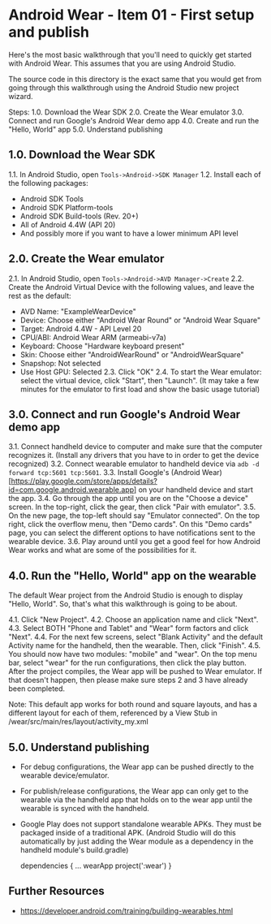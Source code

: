 # Android Wear - Item 01 - First setup and publish #

Here's the most basic walkthrough that you'll need to quickly get started with Android Wear. This assumes that you are using Android Studio.

The source code in this directory is the exact same that you would get from going through this walkthrough using the Android Studio new project wizard.

Steps:
1.0. Download the Wear SDK
2.0. Create the Wear emulator
3.0. Connect and run Google's Android Wear demo app
4.0. Create and run the "Hello, World" app
5.0. Understand publishing


## 1.0. Download the Wear SDK ##

1.1. In Android Studio, open `Tools->Android->SDK Manager`
1.2. Install each of the following packages:
  - Android SDK Tools
  - Android SDK Platform-tools
  - Android SDK Build-tools (Rev. 20+)
  - All of Android 4.4W (API 20)
  - And possibly more if you want to have a lower minimum API level


## 2.0. Create the Wear emulator ##

2.1. In Android Studio, open `Tools->Android->AVD Manager->Create`
2.2. Create the Android Virtual Device with the following values, and leave the rest as the default:
  - AVD Name: "ExampleWearDevice"
  - Device: Choose either "Android Wear Round" or "Android Wear Square"
  - Target: Android 4.4W - API Level 20
  - CPU/ABI: Android Wear ARM (armeabi-v7a)
  - Keyboard: Choose "Hardware keyboard present"
  - Skin: Choose either "AndroidWearRound" or "AndroidWearSquare"
  - Snapshop: Not selected
  - Use Host GPU: Selected
2.3. Click "OK"
2.4. To start the Wear emulator: select the virtual device, click "Start", then "Launch". (It may take a few minutes for the emulator to first load and show the basic usage tutorial)


## 3.0. Connect and run Google's Android Wear demo app ##

3.1. Connect handheld device to computer and make sure that the computer recognizes it. (Install any drivers that you have to in order to get the device recognized)
3.2. Connect wearable emulator to handheld device via `adb -d forward tcp:5601 tcp:5601`.
3.3. Install Google's (Android Wear)[https://play.google.com/store/apps/details?id=com.google.android.wearable.app] on your handheld device and start the app.
3.4. Go through the app until you are on the "Choose a device" screen. In the top-right, click the gear, then click "Pair with emulator".
3.5. On the new page, the top-left should say "Emulator connected". On the top right, click the overflow menu, then "Demo cards". On this "Demo cards" page, you can select the different options to have notifications sent to the wearable device.
3.6. Play around until you get a good feel for how Android Wear works and what are some of the possibilities for it.


## 4.0. Run the "Hello, World" app on the wearable ##
The default Wear project from the Android Studio is enough to display "Hello, World". So, that's what this walkthrough is going to be about.

4.1. Click "New Project".
4.2. Choose an application name and click "Next".
4.3. Select BOTH "Phone and Tablet" and "Wear" form factors and click "Next".
4.4. For the next few screens, select "Blank Activity" and the default Activity name for the handheld, then the wearable. Then, click "Finish".
4.5. You should now have two modules: "mobile" and "wear". On the top menu bar, select "wear" for the run configurations, then click the play button. After the project compiles, the Wear app will be pushed to Wear emulator. If that doesn't happen, then please make sure steps 2 and 3 have already been completed.

Note: This default app works for both round and square layouts, and has a different layout for each of them, referenced by a View Stub in /wear/src/main/res/layout/activity_my.xml


## 5.0. Understand publishing ##

- For debug configurations, the Wear app can be pushed directly to the wearable device/emulator.
- For publish/release configurations, the Wear app can only get to the wearable via the handheld app that holds on to the wear app until the wearable is synced with the handheld.
- Google Play does not support standalone wearable APKs. They must be packaged inside of a traditional APK. (Android Studio will do this automatically by just adding the Wear module as a dependency in the handheld module's build.gradle)

    dependencies {
        ...
        wearApp project(':wear')
    }


## Further Resources ##
- https://developer.android.com/training/building-wearables.html
